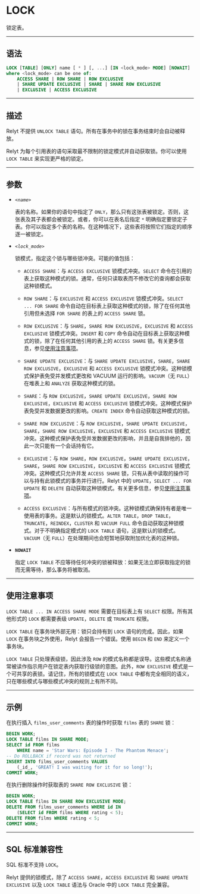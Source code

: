 LOCK
=====

锁定表。

---


语法
--------

```sql
LOCK [TABLE] [ONLY] name [ * ] [, ...] [IN <lock_mode> MODE] [NOWAIT]
where <lock_mode> can be one of:
    ACCESS SHARE | ROW SHARE | ROW EXCLUSIVE 
    | SHARE UPDATE EXCLUSIVE | SHARE | SHARE ROW EXCLUSIVE 
    | EXCLUSIVE | ACCESS EXCLUSIVE
```

---


描述
--------

Relyt 不提供 `UNLOCK TABLE` 语句。所有在事务中的锁在事务结束时会自动被释放。

Relyt 为每个引用表的语句采取最不限制的锁定模式并自动获取锁。你可以使用 `LOCK TABLE` 来实现更严格的锁定。



---

参数
----------

- *`<name>`*

    表的名称。如果你的语句中指定了 `ONLY`，那么只有这张表被锁定。否则，这张表及其子表都会被锁定。或者，你可以在表名后指定 `*` 明确指定要锁定子表。你可以指定多个表的名称。在这种情况下，这些表将按照它们指定的顺序逐一被锁定。

- *`<lock_mode>`*

    锁模式，指定这个锁与哪些锁冲突。可能的值包括：

    - `ACCESS SHARE`：与 `ACCESS EXCLUSIVE` 锁模式冲突。`SELECT` 命令在引用的表上获取这种模式的锁。通常，任何只读取表而不修改它的查询都会获取这种锁模式。

    - `ROW SHARE`：与 `EXCLUSIVE` 和 `ACCESS EXCLUSIVE` 锁模式冲突。`SELECT ... FOR SHARE` 命令自动在目标表上获取这种模式的锁，除了在任何其他引用但未选择 `FOR SHARE` 的表上的 `ACCESS SHARE` 锁。

    - `ROW EXCLUSIVE`：与 `SHARE`，`SHARE ROW EXCLUSIVE`，`EXCLUSIVE` 和 `ACCESS EXCLUSIVE` 锁模式冲突。`INSERT` 和 `COPY` 命令自动在目标表上获取这种模式的锁，除了在任何其他引用的表上的 `ACCESS SHARE` 锁。有关更多信息，参见[使用注意事项](#使用注意事项)。

    - `SHARE UPDATE EXCLUSIVE`：与 `SHARE UPDATE EXCLUSIVE`，`SHARE`，`SHARE ROW EXCLUSIVE`，`EXCLUSIVE` 和 `ACCESS EXCLUSIVE` 锁模式冲突。这种锁模式保护表免受并发模式更改和 VACUUM 运行的影响。`VACUUM`（无 `FULL`）在堆表上和 `ANALYZE` 获取这种模式的锁。

    - `SHARE`：与 `ROW EXCLUSIVE`，`SHARE UPDATE EXCLUSIVE`，`SHARE ROW EXCLUSIVE`，`EXCLUSIVE` 和 `ACCESS EXCLUSIVE` 锁模式冲突。这种模式保护表免受并发数据更改的影响。`CREATE INDEX` 命令自动获取这种模式的锁。

    - `SHARE ROW EXCLUSIVE`：与 `ROW EXCLUSIVE`，`SHARE UPDATE EXCLUSIVE`，`SHARE`，`SHARE ROW EXCLUSIVE`，`EXCLUSIVE` 和 `ACCESS EXCLUSIVE` 锁模式冲突。这种模式保护表免受并发数据更改的影响，并且是自我排他的，因此一次只能有一个会话持有它。

    - `EXCLUSIVE`：与 `ROW SHARE`，`ROW EXCLUSIVE`，`SHARE UPDATE EXCLUSIVE`，`SHARE`，`SHARE ROW EXCLUSIVE`，`EXCLUSIVE` 和 `ACCESS EXCLUSIVE` 锁模式冲突。这种模式只允许并发 `ACCESS SHARE` 锁，只有从表中读取的操作可以与持有此锁模式的事务并行进行。Relyt 中的 `UPDATE`，`SELECT ... FOR UPDATE` 和 `DELETE` 自动获取这种锁模式。有关更多信息，参见[使用注意事项](#使用注意事项)。

    - `ACCESS EXCLUSIVE`：与所有模式的锁冲突。这种锁模式确保持有者是唯一使用表的事务。这是默认的锁模式。`ALTER TABLE`，`DROP TABLE`，`TRUNCATE`，`REINDEX`，`CLUSTER` 和 `VACUUM FULL` 命令自动获取这种锁模式。对于不明确指定模式的 `LOCK TABLE` 语句，这是默认的锁模式。`VACUUM`（无 `FULL`）在处理期间也会短暂地获取附加优化表的这种锁。

- **`NOWAIT`**

    指定 `LOCK TABLE` 不应等待任何冲突的锁被释放：如果无法立即获取指定的锁而无需等待，那么事务将被取消。


---


使用注意事项
----------
`LOCK TABLE ... IN ACCESS SHARE MODE` 需要在目标表上有 `SELECT` 权限。所有其他形式的 `LOCK` 都需要表级 `UPDATE`，`DELETE` 或 `TRUNCATE` 权限。

`LOCK TABLE` 在事务块外部无用：锁只会持有到 `LOCK` 语句的完成。因此，如果 `LOCK` 在事务块之外使用，Relyt 会报告一个错误。使用 `BEGIN` 和 `END` 来定义一个事务块。

`LOCK TABLE` 只处理表级锁，因此涉及 `ROW` 的模式名称都是误导。这些模式名称通常被读作指示用户在锁定表内获取行级锁的意图。此外，`ROW EXCLUSIVE` 模式是一个可共享的表锁。请记住，所有的锁模式在 `LOCK TABLE` 中都有完全相同的语义，只在哪些模式与哪些模式冲突的规则上有所不同。


---


示例
----------

在执行插入 `films_user_comments` 表的操作时获取 `films` 表的 `SHARE` 锁：

```sql
BEGIN WORK;
LOCK TABLE films IN SHARE MODE;
SELECT id FROM films
    WHERE name = 'Star Wars: Episode I - The Phantom Menace';
-- Do ROLLBACK if record was not returned
INSERT INTO films_user_comments VALUES
    (_id_, 'GREAT! I was waiting for it for so long!');
COMMIT WORK;
```

在执行删除操作时获取表的 `SHARE ROW EXCLUSIVE` 锁：

```sql
BEGIN WORK;
LOCK TABLE films IN SHARE ROW EXCLUSIVE MODE;
DELETE FROM films_user_comments WHERE id IN
    (SELECT id FROM films WHERE rating < 5);
DELETE FROM films WHERE rating < 5;
COMMIT WORK;
```


---


SQL 标准兼容性
----------

SQL 标准不支持 `LOCK`。

Relyt 提供的锁模式，除了 `ACCESS SHARE`，`ACCESS EXCLUSIVE` 和 `SHARE UPDATE EXCLUSIVE` 以及 `LOCK TABLE` 语法与 Oracle 中的 `LOCK TABLE` 完全兼容。

